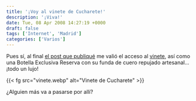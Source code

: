 ```yaml
---
title: '¡Voy al vinete de Cucharete!'
description: '¡Viva!'
date: Tue, 08 Apr 2008 14:27:19 +0000
draft: false
tags: ['Internet', 'Madrid']
categories: ['Varios']
---
```


Pues sí, al final [el post que publiqué](/al-rico-vinete-de-cucharete/) me valió el acceso al [vinete](http://www.cucharete.com/index.php/2008/03/20/vinete-de-cucharete/), así como una Botella Exclusiva Reserva con su funda de cuero repujado artesanal... ¡todo un lujo!

{{< fg src="vinete.webp" alt="Vinete de Cucharete" >}}

¿Alguien más va a pasarse por allí?